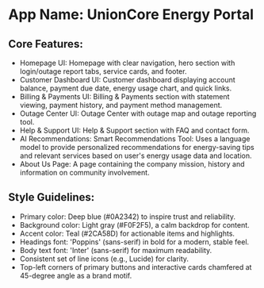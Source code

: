 # **App Name**: UnionCore Energy Portal

## Core Features:

- Homepage UI: Homepage with clear navigation, hero section with login/outage report tabs, service cards, and footer.
- Customer Dashboard UI: Customer dashboard displaying account balance, payment due date, energy usage chart, and quick links.
- Billing & Payments UI: Billing & Payments section with statement viewing, payment history, and payment method management.
- Outage Center UI: Outage Center with outage map and outage reporting tool.
- Help & Support UI: Help & Support section with FAQ and contact form.
- AI Recommendations: Smart Recommendations Tool: Uses a language model to provide personalized recommendations for energy-saving tips and relevant services based on user's energy usage data and location.
- About Us Page: A page containing the company mission, history and information on community involvement.

## Style Guidelines:

- Primary color: Deep blue (#0A2342) to inspire trust and reliability.
- Background color: Light gray (#F0F2F5), a calm backdrop for content.
- Accent color: Teal (#2CA58D) for actionable items and highlights.
- Headings font: 'Poppins' (sans-serif) in bold for a modern, stable feel.
- Body text font: 'Inter' (sans-serif) for maximum readability.
- Consistent set of line icons (e.g., Lucide) for clarity.
- Top-left corners of primary buttons and interactive cards chamfered at 45-degree angle as a brand motif.